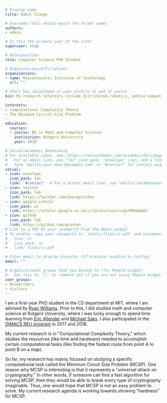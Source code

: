 ```yaml
---
# Display name
title: Rahul Ilango

# Username (this should match the folder name)
authors:
- admin

# Is this the primary user of the site?
superuser: true

# Role/position
role: Computer Science PhD Student

# Organizations/Affiliations
organizations:
- name: Massachusetts Institute of Technology
  url: ""

# Short bio (displayed in user profile at end of posts)
bio: My research interests include distributed robotics, mobile computing and programmable matter.

interests:
- Computational Complexity Theory
- The Minimum Circuit Size Problem

education:
  courses:
  - course: BS in Math and Computer Science
    institution: Rutgers University
    year: 2019

# Social/Academic Networking
# For available icons, see: https://sourcethemes.com/academic/docs/page-builder/#icons
#   For an email link, use "fas" icon pack, "envelope" icon, and a link in the
#   form "mailto:your-email@example.com" or "#contact" for contact widget.
social:
- icon: envelope
  icon_pack: fas
  link: '#contact'  # For a direct email link, use "mailto:test@example.org".
- icon: twitter
  icon_pack: fab
  link: https://twitter.com/GeorgeCushen
- icon: google-scholar
  icon_pack: ai
  link: https://scholar.google.co.uk/citations?user=sIwtMXoAAAAJ
- icon: github
  icon_pack: fab
  link: https://github.com/gcushen
# Link to a PDF of your resume/CV from the About widget.
# To enable, copy your resume/CV to `static/files/cv.pdf` and uncomment the lines below.
# - icon: cv
#   icon_pack: ai
#   link: files/cv.pdf

# Enter email to display Gravatar (if Gravatar enabled in Config)
email: ""

# Organizational groups that you belong to (for People widget)
#   Set this to `[]` or comment out if you are not using People widget.
user_groups:
- Researchers
- Visitors
---
```


I am a first-year PhD student in the CS department at MIT, where I am advised by [Ryan Williams](https://people.csail.mit.edu/rrw/). Prior to this, I did studied math and computer science at Rutgers University, where I was lucky enough to spend time learning from [Eric Allender](https://www.cs.rutgers.edu/~allender/) and [Michael Saks](https://sites.math.rutgers.edu/~saks/). I also participated in the [DIMACS REU program](https://reu.dimacs.rutgers.edu/) in 2017 and 2018.

My current research is in "Computational Complexity Theory," which studies the resources (like time and hardware) needed to accomplish certain computational tasks (like finding the fastest route from point A to point B on a map).

So far, my research has mainly focused on studying a specific computational task called the Minimum Circuit Size Problem (MCSP). One reason why MCSP is interesting is that it represents a "universal attack on cryptography." In other words, if someone can find a fast algorithm for solving MCSP, then they would be able to break every type of cryptography imaginable. Thus, one would hope that MCSP is not an easy problem to solve. My current research agenda is working towards showing "hardness" for MCSP.
